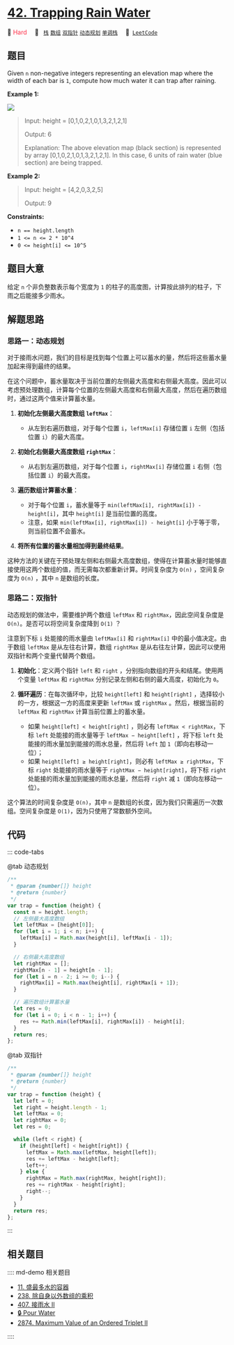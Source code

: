 # [42. Trapping Rain Water](https://leetcode.com/problems/trapping-rain-water/)

🔴 <font color=#ff334b>Hard</font>&emsp; 🔖&ensp; [`栈`](/leetcode/outline/tag/stack.md) [`数组`](/leetcode/outline/tag/array.md) [`双指针`](/leetcode/outline/tag/two-pointers.md) [`动态规划`](/leetcode/outline/tag/dynamic-programming.md) [`单调栈`](/leetcode/outline/tag/monotonic-stack.md)&emsp; 🔗&ensp;[`LeetCode`](https://leetcode.com/problems/trapping-rain-water/)

## 题目

Given `n` non-negative integers representing an elevation map where the width
of each bar is `1`, compute how much water it can trap after raining.

**Example 1:**

![](https://assets.leetcode.com/uploads/2018/10/22/rainwatertrap.png)

> Input: height = [0,1,0,2,1,0,1,3,2,1,2,1]
>
> Output: 6
>
> Explanation: The above elevation map (black section) is represented by array [0,1,0,2,1,0,1,3,2,1,2,1]. In this case, 6 units of rain water (blue section) are being trapped.

**Example 2:**

> Input: height = [4,2,0,3,2,5]
>
> Output: 9

**Constraints:**

- `n == height.length`
- `1 <= n <= 2 * 10^4`
- `0 <= height[i] <= 10^5`

## 题目大意

给定 `n` 个非负整数表示每个宽度为 `1` 的柱子的高度图，计算按此排列的柱子，下雨之后能接多少雨水。

## 解题思路

### 思路一：动态规划

对于接雨水问题，我们的目标是找到每个位置上可以蓄水的量，然后将这些蓄水量加起来得到最终的结果。

在这个问题中，蓄水量取决于当前位置的左侧最大高度和右侧最大高度。因此可以考虑预处理数组，计算每个位置的左侧最大高度和右侧最大高度，然后在遍历数组时，通过这两个值来计算蓄水量。

1. **初始化左侧最大高度数组 `leftMax`**：

   - 从左到右遍历数组，对于每个位置 `i`，`leftMax[i]` 存储位置 `i` 左侧（包括位置 `i`）的最大高度。

2. **初始化右侧最大高度数组 `rightMax`**：

   - 从右到左遍历数组，对于每个位置 `i`，`rightMax[i]` 存储位置 `i` 右侧（包括位置 `i`）的最大高度。

3. **遍历数组计算蓄水量**：

   - 对于每个位置 `i`，蓄水量等于 `min(leftMax[i], rightMax[i]) - height[i]`，其中 `height[i]` 是当前位置的高度。
   - 注意，如果 `min(leftMax[i], rightMax[i]) - height[i]` 小于等于零，则当前位置不会蓄水。

4. **将所有位置的蓄水量相加得到最终结果**。

这种方法的关键在于预处理左侧和右侧最大高度数组，使得在计算蓄水量时能够直接使用这两个数组的值，而无需每次都重新计算。时间复杂度为 `O(n)` ，空间复杂度为 `O(n)` ，其中 `n` 是数组的长度。

### 思路二：双指针

动态规划的做法中，需要维护两个数组 `leftMax` 和 `rightMax`，因此空间复杂度是 `O(n)`。是否可以将空间复杂度降到 `O(1)` ？

注意到下标 `i` 处能接的雨水量由 `leftMax[i]` 和 `rightMax[i]` 中的最小值决定。由于数组 `leftMax` 是从左往右计算，数组 `rightMax` 是从右往左计算，因此可以使用双指针和两个变量代替两个数组。

1. **初始化**：定义两个指针 `left` 和 `right` ，分别指向数组的开头和结尾。使用两个变量 `leftMax` 和 `rightMax` 分别记录左侧和右侧的最大高度，初始化为 `0`。

2. **循环遍历**：在每次循环中，比较 `height[left]` 和 `height[right]` ，选择较小的一方，根据这一方的高度来更新 `leftMax` 或 `rightMax` 。然后，根据当前的 `leftMax` 和 `rightMax` 计算当前位置上的蓄水量。
   - 如果 `height[left] < height[right]` ，则必有 `leftMax < rightMax`，下标 `left` 处能接的雨水量等于 `leftMax − height[left]` ，将下标 `left` 处能接的雨水量加到能接的雨水总量，然后将 `left` 加 `1`（即向右移动一位）；
   - 如果 `height[left] ≥ height[right]`，则必有 `leftMax ≥ rightMax`，下标 `right` 处能接的雨水量等于 `rightMax − height[right]`，将下标 `right` 处能接的雨水量加到能接的雨水总量，然后将 `right` 减 `1`（即向左移动一位）。

这个算法的时间复杂度是 `O(n)`，其中 `n` 是数组的长度，因为我们只需遍历一次数组。空间复杂度是 `O(1)`，因为只使用了常数额外空间。

## 代码

::: code-tabs

@tab 动态规划

```javascript
/**
 * @param {number[]} height
 * @return {number}
 */
var trap = function (height) {
  const n = height.length;
  // 左侧最大高度数组
  let leftMax = [height[0]];
  for (let i = 1; i < n; i++) {
    leftMax[i] = Math.max(height[i], leftMax[i - 1]);
  }

  // 右侧最大高度数组
  let rightMax = [];
  rightMax[n - 1] = height[n - 1];
  for (let i = n - 2; i >= 0; i--) {
    rightMax[i] = Math.max(height[i], rightMax[i + 1]);
  }

  // 遍历数组计算蓄水量
  let res = 0;
  for (let i = 0; i < n - 1; i++) {
    res += Math.min(leftMax[i], rightMax[i]) - height[i];
  }
  return res;
};
```

@tab 双指针

```javascript
/**
 * @param {number[]} height
 * @return {number}
 */
var trap = function (height) {
  let left = 0;
  let right = height.length - 1;
  let leftMax = 0;
  let rightMax = 0;
  let res = 0;

  while (left < right) {
    if (height[left] < height[right]) {
      leftMax = Math.max(leftMax, height[left]);
      res += leftMax - height[left];
      left++;
    } else {
      rightMax = Math.max(rightMax, height[right]);
      res += rightMax - height[right];
      right--;
    }
  }
  return res;
};
```

:::

## 相关题目

:::: md-demo 相关题目

- [11. 盛最多水的容器](./0011.md)
- [238. 除自身以外数组的乘积](./0238.md)
- [407. 接雨水 II](https://leetcode.com/problems/trapping-rain-water-ii)
- [🔒 Pour Water](https://leetcode.com/problems/pour-water)
- [2874. Maximum Value of an Ordered Triplet II](https://leetcode.com/problems/maximum-value-of-an-ordered-triplet-ii)

::::
